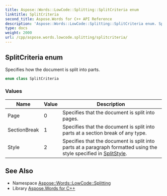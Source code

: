 ```yaml
---
title: Aspose::Words::LowCode::Splitting::SplitCriteria enum
linktitle: SplitCriteria
second_title: Aspose.Words for C++ API Reference
description: 'Aspose::Words::LowCode::Splitting::SplitCriteria enum. Specifies how the document is split into parts in C++.'
type: docs
weight: 2000
url: /cpp/aspose.words.lowcode.splitting/splitcriteria/
---
```

## SplitCriteria enum


Specifies how the document is split into parts.

```cpp
enum class SplitCriteria
```

### Values

| Name | Value | Description |
| --- | --- | --- |
| Page | 0 | Specifies that the document is split into pages. |
| SectionBreak | 1 | Specifies that the document is split into parts at a section break of any type. |
| Style | 2 | Specifies that the document is split into parts at a paragraph formatted using the style specified in [SplitStyle](../splitoptions/get_splitstyle/). |

## See Also

* Namespace [Aspose::Words::LowCode::Splitting](../)
* Library [Aspose.Words for C++](../../)
